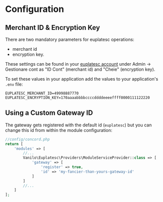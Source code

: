 # Configuration

## Merchant ID & Encryption Key

There are two mandatory parameters for euplatesc operations:
- merchant id
- encryption key.

These settings can be found in your [euplatesc account](https://manager.euplatesc.ro/v2/admin/)
under Admin -> Gestionare cont as "ID Cont" (merchant id) and "Cheie" (encryption key).

To set these values in your application add the values to your application's `.env` file:

```dotenv
EUPLATESC_MERCHANT_ID=49998887770
EUPLATESC_ENCRYPTION_KEY=170aaaabbbbccccddddeeeeffff0000111122220
```

## Using a Custom Gateway ID

The gateway gets registered with the default id (`euplatesc`) but you can change this id from within
the module configuration:

```php
//config/concord.php
return [
    'modules' => [
        //...
        Vanilo\Euplatesc\Providers\ModuleServiceProvider::class => [
            'gateway' => [
                'register' => true,
                'id' => 'my-fancier-than-yours-gateway-id'
            ]
        ]
        //...
    ]
]; 
```

